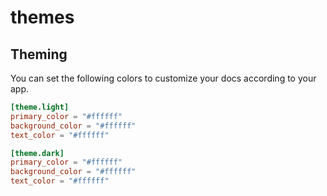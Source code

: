 # themes

## Theming

You can set the following colors to customize your docs according to your app.

```toml
[theme.light]
primary_color = "#ffffff"
background_color = "#ffffff"
text_color = "#ffffff"

[theme.dark]
primary_color = "#ffffff"
background_color = "#ffffff"
text_color = "#ffffff"
```